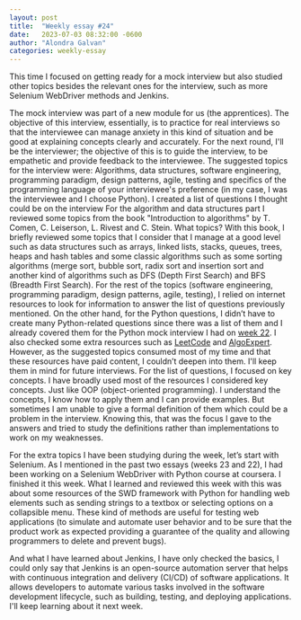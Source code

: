 ```yaml
---
layout: post
title:  "Weekly essay #24"
date:   2023-07-03 08:32:00 -0600
author: "Alondra Galvan"
categories: weekly-essay
---
```


This time I focused on getting ready for a mock interview but also studied other topics besides the relevant ones for the interview, such as more Selenium WebDriver methods and Jenkins. 

The mock interview was part of a new module for us (the apprentices). The objective of this interview, essentially, is to practice for real interviews so that the interviewee can manage anxiety in this kind of situation and be good at explaining concepts clearly and accurately. For the next round, I'll be the interviewer; the objective of this is to guide the interview, to be empathetic and provide feedback to the interviewee.
The suggested topics for the interview were: Algorithms, data structures, software engineering, programming paradigm, design patterns, agile, testing and specifics of the programming language of your interviewee's preference (in my case, I was the interviewee and I choose Python).
I created a list of questions I thought could be on the interview
For the algorithm and data structures part I reviewed some topics from the book "Introduction to algorithms" by T. Comen, C. Leiserson, L. Rivest and C. Stein. What topics? With this book, I briefly reviewed some topics that I consider that I manage at a good level such as data structures such as arrays, linked lists, stacks, queues, trees, heaps and hash tables and some classic algorithms such as some sorting algorithms (merge sort, bubble sort, radix sort and insertion sort and another kind of algorithms such as DFS (Depth First Search) and BFS (Breadth First Search).
For the rest of the topics (software engineering, programming paradigm, design patterns, agile, testing), I relied on internet resources to look for information to answer the list of questions previously mentioned. 
On the other hand, for the Python questions, I didn’t have to create many Python-related questions since there was a list of them and I already covered them for the Python mock interview I had on [week 22](https://alond-ra.github.io/github.io/weekly-essay/2023/06/19/Week-22.html).
I also checked some extra resources such as [LeetCode](https://leetcode.com/) and [AlgoExpert](https://www.algoexpert.io/). However, as the suggested topics consumed most of my time and that these resources have paid content, I couldn’t deepen into them. I'll keep them in mind for future interviews.
For the list of questions, I focused on key concepts. I have broadly used most of the resources I considered key concepts. Just like OOP (object-oriented programming). I understand the concepts, I know how to apply them and I can provide examples. But sometimes I am unable to give a formal definition of them which could be a problem in the interview. Knowing this, that was the focus I gave to the answers and tried to study the definitions rather than implementations to work on my weaknesses.

For the extra topics I have been studying during the week, let’s start with Selenium. As I mentioned in the past two essays (weeks 23 and 22), I had been working on a Selenium WebDriver with Python course at coursera. I finished it this week. What I learned and reviewed this week with this was about some resources of the SWD framework with Python for handling web elements such as sending strings to a textbox or selecting options on a collapsible menu. These kind of methods are useful for testing web applications (to simulate and automate user behavior and to be sure that the product work as expected providing a guarantee of the quality and allowing programmers to delete and prevent bugs).

And what I have learned about Jenkins, I have only checked the basics, I could only say that Jenkins is an open-source automation server that helps with continuous integration and delivery (CI/CD) of software applications. It allows developers to automate various tasks involved in the software development lifecycle, such as building, testing, and deploying applications. I'll keep learning about it next week.
